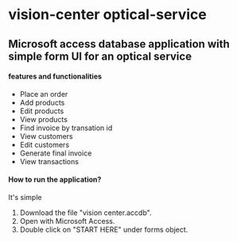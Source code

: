 # vision-center optical-service
<h2>Microsoft access database application with simple form UI for an optical service</h2>
<h4>features and functionalities</h4>
         <ul>
         <li>Place an order</li>
         <li>Add products</li>
         <li>Edit products</li>
         <li>View products</li>
         <li>Find invoice by transation id</li>
         <li>View customers</li>
         <li>Edit customers</li>
         <li>Generate final invoice</li>
         <li>View transactions</li>
         </ul>
<h4>How to run the application?</h4>It's simple
<ol>
         <li>Download the file "vision center.accdb".</li>
         <li>Open with Microsoft Access.</li>
         <li>Double click on "START HERE" under forms object.</li>
</ol>

